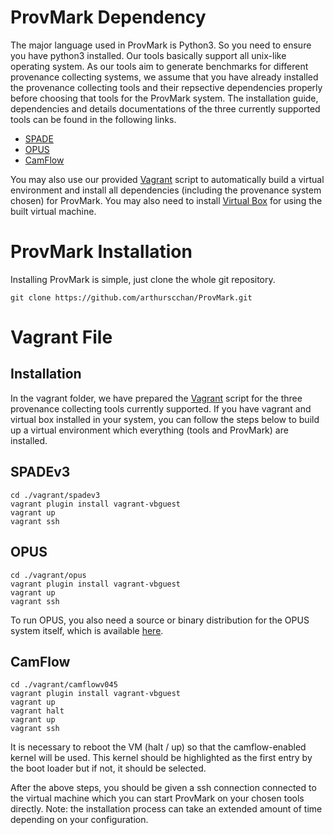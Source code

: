 # ProvMark Dependency

The major language used in ProvMark is Python3. So you need to ensure you have python3 installed.
Our tools basically support all unix-like operating system.
As our tools aim to generate benchmarks for different provenance collecting systems, we assume that you have already installed the provenance collecting tools and their repsective dependencies properly before choosing that tools for the ProvMark system. The installation guide, dependencies and details documentations of the three currently supported tools can be found in the following links.

- [SPADE](https://github.com/ashish-gehani/SPADE)
- [OPUS](https://www.cl.cam.ac.uk/research/dtg/fresco/opus/)
- [CamFlow](http://camflow.org/)

You may also use our provided [Vagrant](https://www.vagrantup.com/) script to automatically build a virtual environment and install all dependencies (including the provenance system chosen) for ProvMark. You may also need to install [Virtual Box](https://www.virtualbox.org/) for using the built virtual machine.

# ProvMark Installation

Installing ProvMark is simple, just clone the whole git repository.

~~~~
git clone https://github.com/arthurscchan/ProvMark.git
~~~~

# Vagrant File


## Installation

In the vagrant folder, we have prepared the [Vagrant](https://www.vagrantup.com/) script for the three provenance collecting tools currently supported. If you have vagrant and virtual box installed in your system, you can follow the steps below to build up a virtual environment which everything (tools and ProvMark) are installed.

## SPADEv3

``` shell
cd ./vagrant/spadev3
vagrant plugin install vagrant-vbguest
vagrant up
vagrant ssh
```

## OPUS

``` shell
cd ./vagrant/opus
vagrant plugin install vagrant-vbguest
vagrant up
vagrant ssh
```

To run OPUS, you also need a source or binary distribution for the OPUS system itself, which is available [here](https://github.com/DTG-FRESCO/opus).

## CamFlow

``` shell
cd ./vagrant/camflowv045
vagrant plugin install vagrant-vbguest
vagrant up
vagrant halt
vagrant up
vagrant ssh
```
It is necessary to reboot the VM (halt / up) so that the camflow-enabled kernel will be used.  This kernel should be highlighted as the first entry by the boot loader but if not, it should be selected.


After the above steps, you should be given a ssh connection connected to the virtual machine which you can start ProvMark on your chosen tools directly.
Note: the installation process can take an extended amount of time depending on your configuration.


